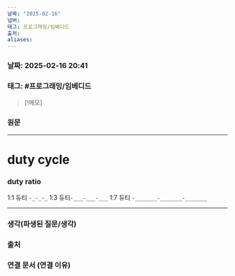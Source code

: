 ```yaml
---
날짜: "2025-02-16"
넘버: 
태그: 프로그래밍/임베디드
출처: 
aliases:
---
```

### 날짜:  2025-02-16 20:41

### 태그: #프로그래밍/임베디드 

>[!메모]
>

### 원문
---
# duty cycle

### duty ratio
1:1 듀티 `-_-_-_`
1:3 듀티`-___-___-___`
1:7 듀티 `-_______-_______-_______`





---
### 생각(파생된 질문/생각)

### 출처

### 연결 문서 (연결 이유)
